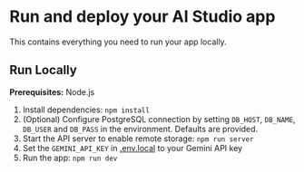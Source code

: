 # Run and deploy your AI Studio app

This contains everything you need to run your app locally.

## Run Locally

**Prerequisites:**  Node.js


1. Install dependencies:
   `npm install`
2. (Optional) Configure PostgreSQL connection by setting `DB_HOST`, `DB_NAME`, `DB_USER` and `DB_PASS` in the environment. Defaults are provided.
3. Start the API server to enable remote storage:
   `npm run server`
4. Set the `GEMINI_API_KEY` in [.env.local](.env.local) to your Gemini API key
5. Run the app:
   `npm run dev`
